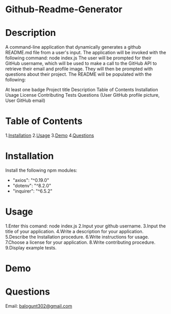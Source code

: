 # Github-Readme-Generator
# Description
A command-line application that dynamically generates a github README.md file from a user's input. The application will be invoked with the following command:
node index.js
The user will be prompted for their GitHub username, which will be used to make a call to the GitHub API to retrieve their email and profile image. They will then be prompted with questions about their project.
The README will be populated with the following:

At least one badge
Project title
Description
Table of Contents
Installation
Usage
License
Contributing
Tests
Questions (User GitHub profile picture, User GitHub email)

# Table of Contents
1.[Installation](#Installation) 
2.[Usage](#Usage)
3.[Demo](#Demo)
4.[Questions](#Questions)

# Installation
Install the following npm modules:

- "axios": "^0.19.0"
- "dotenv": "^8.2.0"
- "inquirer": "^6.5.2"

# Usage
1.Enter this comand: node index.js
2.Input your github username.
3.Input the title of your application.
4.Write a description for your application.
5.Describe the Installation procedure.
6.Write instructions for usage.
7.Choose a license for your application.
8.Write contributing procedure.
9.Display example tests.

# Demo

# Questions
Email: balogunt302@gmail.com